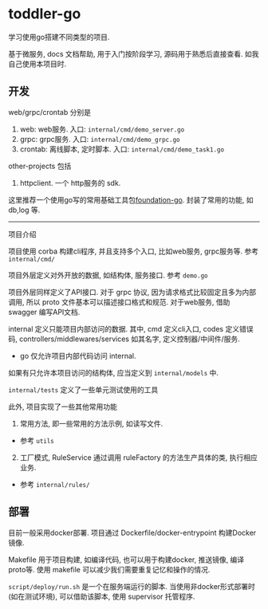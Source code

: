 # toddler-go
学习使用go搭建不同类型的项目.

基于微服务, docs 文档帮助, 用于入门按阶段学习, 源码用于熟悉后直接查看. 如我自己使用本项目时.

## 开发
web/grpc/crontab 分别是
1. web: web服务. 入口: `internal/cmd/demo_server.go`
2. grpc: grpc服务. 入口: `internal/cmd/demo_grpc.go`
3. crontab: 离线脚本, 定时脚本. 入口: `internal/cmd/demo_task1.go`

other-projects 包括
1. httpclient. 一个 http服务的 sdk.

这里推荐一个使用go写的常用基础工具包[foundation-go](https://github.com/xgxw/foundation-go).
封装了常用的功能, 如 db,log 等.

---
项目介绍

项目使用 corba 构建cli程序, 并且支持多个入口, 比如web服务, grpc服务等.
参考 `internal/cmd/`

项目外层定义对外开放的数据, 如结构体, 服务接口. 参考 `demo.go`

项目外层同样定义了API接口. 对于 grpc 协议, 因为请求格式比较固定且多为内部调用,
所以 proto 文件基本可以描述接口格式和规范. 对于web服务, 借助 swagger 编写API文档.

internal 定义只能项目内部访问的数据. 其中, cmd 定义cli入口, codes 定义错误码,
controllers/middlewares/services 如其名字, 定义控制器/中间件/服务.
- go 仅允许项目内部代码访问 internal.

如果有只允许本项目访问的结构体, 应当定义到 `internal/models` 中.

`internal/tests` 定义了一些单元测试使用的工具

此外, 项目实现了一些其他常用功能
1. 常用方法, 即一些常用的方法示例, 如读写文件.
  - 参考 `utils`
2. 工厂模式, RuleService 通过调用 ruleFactory 的方法生产具体的类, 执行相应业务.
  - 参考 `internal/rules/`

## 部署
目前一般采用docker部署. 项目通过 Dockerfile/docker-entrypoint 构建Docker镜像.

Makefile 用于项目构建, 如编译代码, 也可以用于构建docker, 推送镜像, 编译proto等.
使用 makefile 可以减少我们需要重复记忆和操作的情况.

`script/deploy/run.sh` 是一个在服务端运行的脚本. 当使用非docker形式部署时(如在测试环境),
可以借助该脚本, 使用 supervisor 托管程序.


